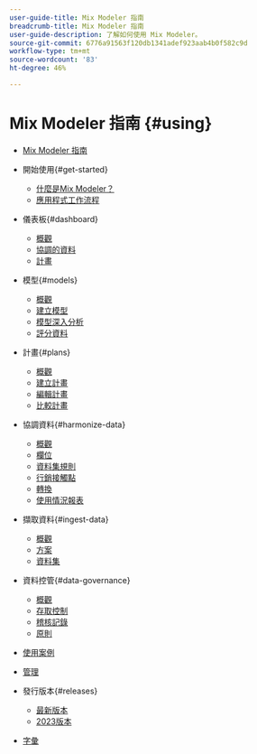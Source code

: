 ```yaml
---
user-guide-title: Mix Modeler 指南
breadcrumb-title: Mix Modeler 指南
user-guide-description: 了解如何使用 Mix Modeler。
source-git-commit: 6776a91563f120db1341adef923aab4b0f582c9d
workflow-type: tm+mt
source-wordcount: '83'
ht-degree: 46%

---
```



# Mix Modeler 指南 {#using}

+ [Mix Modeler 指南](/help/overview.md)

+ 開始使用{#get-started}
   + [什麼是Mix Modeler？](/help/get-started/about.md)
   + [應用程式工作流程](/help/get-started/workflow.md)

+ 儀表板{#dashboard}
   + [概觀](/help/dashboard/overview.md)
   + [協調的資料](/help/dashboard/harmonized-data.md)
   + [計畫](/help/dashboard/plans.md)

+ 模型{#models}
   + [概觀](/help/models/overview.md)
   + [建立模型](/help/models/create.md)
   + [模型深入分析](/help/models/insights.md)
   + [評分資料](/help/models/scoring-data.md)

+ 計畫{#plans}
   + [概觀](/help/plans/overview.md)
   + [建立計畫](/help/plans/create.md)
   + [編輯計畫](/help/plans/edit.md)
   + [比較計畫](/help/plans/compare.md)

+ 協調資料{#harmonize-data}
   + [概觀](/help/harmonize-data/overview.md)
   + [欄位](/help/harmonize-data/fields.md)
   + [資料集規則](/help/harmonize-data/dataset-rules.md)
   + [行銷接觸點](/help/harmonize-data/marketing-touchpoints.md)
   + [轉換](/help/harmonize-data/conversions.md)
   + [使用情況報表](/help/harmonize-data/usage-report.md)

+ 擷取資料{#ingest-data}
   + [概觀](/help/ingest-data/overview.md)
   + [方案](/help/ingest-data/schemas.md)
   + [資料集](/help/ingest-data/datasets.md)

+ 資料控管{#data-governance}
   + [概觀](/help/data-governance/overview.md)
   + [存取控制](/help/data-governance/access-controls.md)
   + [稽核記錄](/help/data-governance/audit-logs.md)
   + [原則](/help/data-governance/policies.md)

+ [使用案例](/help/main-guide/use-cases.md)

+ [管理](/help/main-guide/administration.md)

+ 發行版本{#releases}
   + [最新版本](/help/releases/latest.md)
   + [2023版本](/help/releases/2023.md)

+ [字彙](/help/main-guide/glossary.md)

